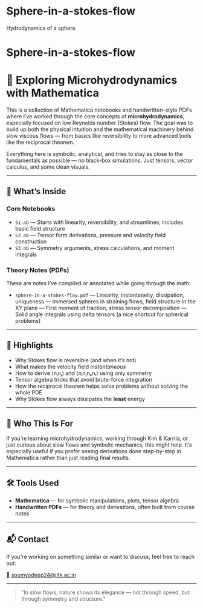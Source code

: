 # Sphere-in-a-stokes-flow
Hydrodynamics of a sphere
# Sphere-in-a-stokes-flow
# 🧪 Exploring Microhydrodynamics with Mathematica

This is a collection of Mathematica notebooks and handwritten-style PDFs where I’ve worked through the core concepts of **microhydrodynamics**, especially focused on low Reynolds number (Stokes) flow. The goal was to build up both the physical intuition and the mathematical machinery behind slow viscous flows — from basics like reversibility to more advanced tools like the reciprocal theorem.

Everything here is symbolic, analytical, and tries to stay as close to the fundamentals as possible — no black-box simulations. Just tensors, vector calculus, and some clean visuals.

---

## 🧠 What’s Inside

### Core Notebooks
- `S1.nb` — Starts with linearity, reversibility, and streamlines; includes basic field structure
- `S2.nb` — Tensor form derivations, pressure and velocity field construction
- `S3.nb` — Symmetry arguments, stress calculations, and moment integrals

### Theory Notes (PDFs)
These are notes I’ve compiled or annotated while going through the math:
- `sphere-in-a-stokes-flow.pdf` — Linearity, instantaneity, dissipation, uniqueness
 — Immersed spheres in straining flows, field structure in the XY plane
 — First moment of traction, stress tensor decomposition
 — Solid angle integrals using delta tensors (a nice shortcut for spherical problems)

---

## 📌 Highlights

- Why Stokes flow is reversible (and when it’s not)
- What makes the velocity field *instantaneous*
- How to derive ⟨nᵢnⱼ⟩ and ⟨nᵢnⱼnₖnₗ⟩ using only symmetry
- Tensor algebra tricks that avoid brute-force integration
- How the reciprocal theorem helps solve problems without solving the whole PDE
- Why Stokes flow always dissipates the **least** energy

---

## 🎯 Who This Is For

If you’re learning microhydrodynamics, working through Kim & Karrila, or just curious about slow flows and symbolic mechanics, this might help. It’s especially useful if you prefer seeing derivations done step-by-step in Mathematica rather than just reading final results.

---

## 🛠 Tools Used

- **Mathematica** — for symbolic manipulations, plots, tensor algebra
- **Handwritten PDFs** — for theory and derivations, often built from course notes

---

## 📬 Contact

If you're working on something similar or want to discuss, feel free to reach out:

📧 [soumyodeep24@iitk.ac.in](mailto:soumyodeep24@iitk.ac.in)

---

> "In slow flows, nature shows its elegance — not through speed, but through symmetry and structure."
